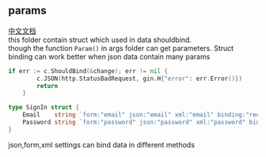 ## params
[中文文档](https://github.com/ruilisi/go-pangu/blob/master/params/READMECN.md)<br>
this folder contain struct which used in data shouldbind.<br>
though the function `Param()` in args folder can get parameters. Struct binding can work better when json data contain many params<br>
```go
if err := c.ShouldBind(&change); err != nil {
		c.JSON(http.StatusBadRequest, gin.H{"error": err.Error()})
		return
	}
```


```go
type SignIn struct {
	Email    string `form:"email" json:"email" xml:"email" binding:"required"`
	Password string `form:"password" json:"password" xml:"password" binding:"required"`
}
```
json,form,xml settings can bind data in different methods
